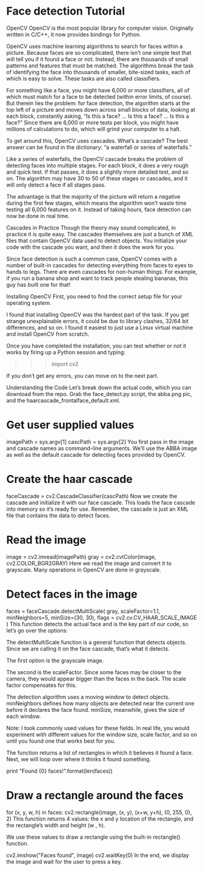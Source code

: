 # Face detection Tutorial
OpenCV
OpenCV is the most popular library for computer vision. Originally written in C/C++, it now provides bindings for Python.

OpenCV uses machine learning algorithms to search for faces within a picture. Because faces are so complicated, there isn’t one simple test that will tell you if it found a face or not. Instead, there are thousands of small patterns and features that must be matched. The algorithms break the task of identifying the face into thousands of smaller, bite-sized tasks, each of which is easy to solve. These tasks are also called classifiers.

For something like a face, you might have 6,000 or more classifiers, all of which must match for a face to be detected (within error limits, of course). But therein lies the problem: for face detection, the algorithm starts at the top left of a picture and moves down across small blocks of data, looking at each block, constantly asking, “Is this a face? … Is this a face? … Is this a face?” Since there are 6,000 or more tests per block, you might have millions of calculations to do, which will grind your computer to a halt.

To get around this, OpenCV uses cascades. What’s a cascade? The best answer can be found in the dictionary: “a waterfall or series of waterfalls.”

Like a series of waterfalls, the OpenCV cascade breaks the problem of detecting faces into multiple stages. For each block, it does a very rough and quick test. If that passes, it does a slightly more detailed test, and so on. The algorithm may have 30 to 50 of these stages or cascades, and it will only detect a face if all stages pass.

The advantage is that the majority of the picture will return a negative during the first few stages, which means the algorithm won’t waste time testing all 6,000 features on it. Instead of taking hours, face detection can now be done in real time.

Cascades in Practice
Though the theory may sound complicated, in practice it is quite easy. The cascades themselves are just a bunch of XML files that contain OpenCV data used to detect objects. You initialize your code with the cascade you want, and then it does the work for you.

Since face detection is such a common case, OpenCV comes with a number of built-in cascades for detecting everything from faces to eyes to hands to legs. There are even cascades for non-human things. For example, if you run a banana shop and want to track people stealing bananas, this guy has built one for that!

Installing OpenCV
First, you need to find the correct setup file for your operating system.

I found that installing OpenCV was the hardest part of the task. If you get strange unexplainable errors, it could be due to library clashes, 32/64 bit differences, and so on. I found it easiest to just use a Linux virtual machine and install OpenCV from scratch.

Once you have completed the installation, you can test whether or not it works by firing up a Python session and typing:

>>> import cv2
>>> 
If you don’t get any errors, you can move on to the next part.

Understanding the Code
Let’s break down the actual code, which you can download from the repo. Grab the face_detect.py script, the abba.png pic, and the haarcascade_frontalface_default.xml.

# Get user supplied values
imagePath = sys.argv[1]
cascPath = sys.argv[2]
You first pass in the image and cascade names as command-line arguments. We’ll use the ABBA image as well as the default cascade for detecting faces provided by OpenCV.

# Create the haar cascade
faceCascade = cv2.CascadeClassifier(cascPath)
Now we create the cascade and initialize it with our face cascade. This loads the face cascade into memory so it’s ready for use. Remember, the cascade is just an XML file that contains the data to detect faces.

# Read the image
image = cv2.imread(imagePath)
gray = cv2.cvtColor(image, cv2.COLOR_BGR2GRAY)
Here we read the image and convert it to grayscale. Many operations in OpenCV are done in grayscale.

# Detect faces in the image
faces = faceCascade.detectMultiScale(
    gray,
    scaleFactor=1.1,
    minNeighbors=5,
    minSize=(30, 30),
    flags = cv2.cv.CV_HAAR_SCALE_IMAGE
)
This function detects the actual face and is the key part of our code, so let’s go over the options:

The detectMultiScale function is a general function that detects objects. Since we are calling it on the face cascade, that’s what it detects.

The first option is the grayscale image.

The second is the scaleFactor. Since some faces may be closer to the camera, they would appear bigger than the faces in the back. The scale factor compensates for this.

The detection algorithm uses a moving window to detect objects. minNeighbors defines how many objects are detected near the current one before it declares the face found. minSize, meanwhile, gives the size of each window.

Note: I took commonly used values for these fields. In real life, you would experiment with different values for the window size, scale factor, and so on until you found one that works best for you.

The function returns a list of rectangles in which it believes it found a face. Next, we will loop over where it thinks it found something.

print "Found {0} faces!".format(len(faces))

# Draw a rectangle around the faces
for (x, y, w, h) in faces:
    cv2.rectangle(image, (x, y), (x+w, y+h), (0, 255, 0), 2)
This function returns 4 values: the x and y location of the rectangle, and the rectangle’s width and height (w , h).

We use these values to draw a rectangle using the built-in rectangle() function.

cv2.imshow("Faces found", image)
cv2.waitKey(0)
In the end, we display the image and wait for the user to press a key.

